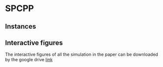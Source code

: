 # SPCPP

## Instances


## Interactive figures

The interactive figures of all the simulation in the paper can be downloaded by the google drive [link](https://drive.google.com/drive/folders/1-B8p1WPs3wwRa3L4haMsn-V5BEmv5kOp?usp=drive_link)
